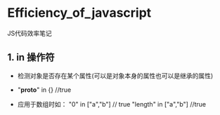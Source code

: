 # Efficiency_of_javascript
JS代码效率笔记

## 1. in 操作符
* 检测对象是否存在某个属性(可以是对象本身的属性也可以是继承的属性)

* "__proto__" in {}  //true

* 应用于数组时如： "0" in ["a","b"] // true  "length" in ["a","b"] //true
